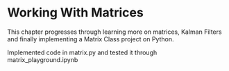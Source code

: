 # Working With Matrices
This chapter progresses through learning more on matrices, Kalman Filters and finally implementing a Matrix Class project on Python.

Implemented code in matrix.py and tested it through matrix_playground.ipynb